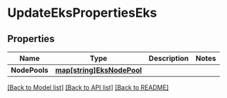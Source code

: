 # UpdateEksPropertiesEks

## Properties
Name | Type | Description | Notes
------------ | ------------- | ------------- | -------------
**NodePools** | [**map[string]EksNodePool**](EKSNodePool.md) |  | 

[[Back to Model list]](../README.md#documentation-for-models) [[Back to API list]](../README.md#documentation-for-api-endpoints) [[Back to README]](../README.md)


